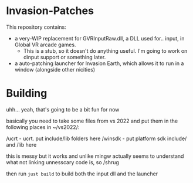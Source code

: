 # Invasion-Patches

This repository contains:

- a very-WIP replacement for GVRInputRaw.dll, a DLL used for.. input, in Global VR arcade games. 
	- This is a stub, so it doesn't do anything useful. I'm going to work on dinput support or something later.
- a auto-patching launcher for Invasion Earth, which allows it to run in a window (alongside other nicities)


# Building

uhh... yeah, that's going to be a bit fun for now

basically you need to take some files from vs 2022 and put them in the following places in ~/vs2022/:

/ucrt - ucrt. put include/lib folders here
/winsdk - put platform sdk include/ and /lib here

this is messy but it works and unlike mingw actually seems to understand what not linking unnesscary code is, so /shrug

then run `just build` to build both the input dll and the launcher
